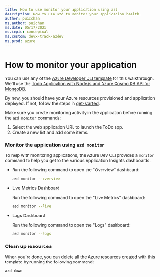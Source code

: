 ```yaml
---
title: How to use monitor your application using azd
description: How to use azd to monitor your application health.
author: puicchan
ms.author: puichan
ms.date: 05/17/2021
ms.topic: conceptual
ms.custom: devx-track-azdev
ms.prod: azure
---
```

#  How to monitor your application

You can use any of the [Azure Developer CLI template](azure-dev-cli-templates.md) for this walkthrough. We'll use the [Todo Application with Node.js and Azure Cosmo DB API for MongoDB](https://github.com/azure-samples/todo-nodejs-mongo). 

By now, you should have your Azure resources provisioned and application deployed. If not, follow the steps in [get-started](get-started.md). 

Make sure you create monitoring activity in the application before running the `azd monitor` commands:

1. Select the web application URL to launch the ToDo app. 
2. Create a new list and add some items. 

### Monitor the application using `azd monitor`

To help with monitoring applications, the Azure Dev CLI provides a `monitor` command to help you get to the various Application Insights dashboards.

- Run the following command to open the "Overview" dashboard:

  ```bash
  azd monitor --overview
  ```

- Live Metrics Dashboard

  Run the following command to open the "Live Metrics" dashboard:

  ```bash
  azd monitor --live
  ```

- Logs Dashboard

  Run the following command to open the "Logs" dashboard:

  ```bash
  azd monitor --logs
  ```

### Clean up resources
When you're done, you can delete all the Azure resources created with this template by running the following command:

``` bash
azd down
```
